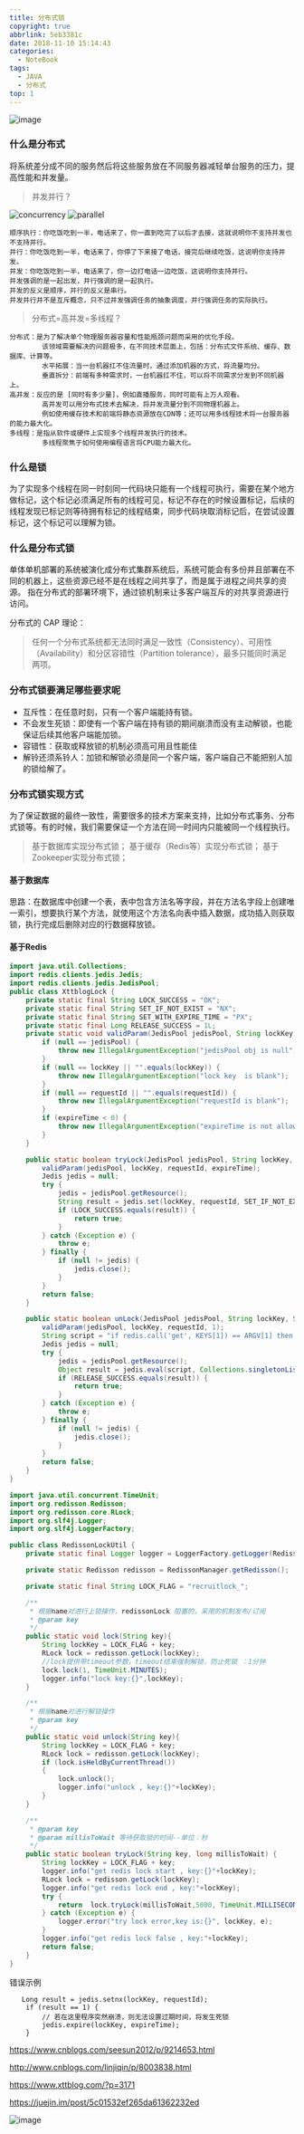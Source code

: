 ```yaml
---
title: 分布式锁
copyright: true
abbrlink: 5eb3381c
date: 2018-11-10 15:14:43
categories:
  - NoteBook
tags: 
  - JAVA
  - 分布式
top: 1
---
```


![image](suo.jpg)

### 什么是分布式
将系统差分成不同的服务然后将这些服务放在不同服务器减轻单台服务的压力，提高性能和并发量。

>并发并行？

![concurrency](concurrency.jpg)
![parallel](parallel.jpg)

    顺序执行：你吃饭吃到一半，电话来了，你一直到吃完了以后才去接，这就说明你不支持并发也不支持并行。    
    并行：你吃饭吃到一半，电话来了，你停了下来接了电话，接完后继续吃饭，这说明你支持并发。    
    并发：你吃饭吃到一半，电话来了，你一边打电话一边吃饭，这说明你支持并行。    
    并发强调的是一起出发，并行强调的是一起执行。    
    并发的反义是顺序，并行的反义是串行。
    并发并行并不是互斥概念，只不过并发强调任务的抽象调度，并行强调任务的实际执行。    
   
> 分布式=高并发=多线程？
    
    分布式：是为了解决单个物理服务器容量和性能瓶颈问题而采用的优化手段。    
            该领域需要解决的问题极多，在不同技术层面上，包括：分布式文件系统、缓存、数据库、计算等。   
            水平拓展：当一台机器扛不住流量时，通过添加机器的方式，将流量均分。    
            垂直拆分：前端有多种需求时，一台机器扛不住，可以将不同需求分发到不同机器上。    
    高并发：反应的是 [同时有多少量]，例如直播服务，同时可能有上万人观看。    
            高并发可以用分布式技术去解决，将并发流量分到不同物理机器上。    
            例如使用缓存技术和前端将静态资源放在CDN等；还可以用多线程技术将一台服务器的能力最大化。    
    多线程：是指从软件或硬件上实现多个线程并发执行的技术。    
            多线程聚焦于如何使用编程语言将CPU能力最大化。    
            
    

### 什么是锁
为了实现多个线程在同一时刻同一代码块只能有一个线程可执行，需要在某个地方做标记，这个标记必须满足所有的线程可见，标记不存在的时候设置标记，后续的线程发现已标记则等待拥有标记的线程结束，同步代码块取消标记后，在尝试设置标记，这个标记可以理解为锁。
### 什么是分布式锁
单体单机部署的系统被演化成分布式集群系统后，系统可能会有多份并且部署在不同的机器上，这些资源已经不是在线程之间共享了，而是属于进程之间共享的资源。
指在分布式的部署环境下，通过锁机制来让多客户端互斥的对共享资源进行访问。
<!-- more -->
分布式的 CAP 理论：
> 任何一个分布式系统都无法同时满足一致性（Consistency）、可用性（Availability）和分区容错性（Partition tolerance），最多只能同时满足两项。

### 分布式锁要满足哪些要求呢
- 互斥性：在任意时刻，只有一个客户端能持有锁。
- 不会发生死锁：即使有一个客户端在持有锁的期间崩溃而没有主动解锁，也能保证后续其他客户端能加锁。
- 容错性：获取或释放锁的机制必须高可用且性能佳
- 解铃还须系铃人：加锁和解锁必须是同一个客户端，客户端自己不能把别人加的锁给解了。

### 分布式锁实现方式

为了保证数据的最终一致性，需要很多的技术方案来支持，比如分布式事务、分布式锁等。有的时候，我们需要保证一个方法在同一时间内只能被同一个线程执行。

> 基于数据库实现分布式锁； 
> 基于缓存（Redis等）实现分布式锁； 
> 基于Zookeeper实现分布式锁；

#### 基于数据库

思路：在数据库中创建一个表，表中包含方法名等字段，并在方法名字段上创建唯一索引，想要执行某个方法，就使用这个方法名向表中插入数据，成功插入则获取锁，执行完成后删除对应的行数据释放锁。

#### 基于Redis
```java
import java.util.Collections;
import redis.clients.jedis.Jedis;
import redis.clients.jedis.JedisPool;
public class XttblogLock {
    private static final String LOCK_SUCCESS = "OK";
    private static final String SET_IF_NOT_EXIST = "NX";
    private static final String SET_WITH_EXPIRE_TIME = "PX";
    private static final Long RELEASE_SUCCESS = 1L;
    private static void validParam(JedisPool jedisPool, String lockKey, String requestId, int expireTime) {
        if (null == jedisPool) {
            throw new IllegalArgumentException("jedisPool obj is null");
        }
        if (null == lockKey || "".equals(lockKey)) {
            throw new IllegalArgumentException("lock key  is blank");
        }
        if (null == requestId || "".equals(requestId)) {
            throw new IllegalArgumentException("requestId is blank");
        }
        if (expireTime < 0) {
            throw new IllegalArgumentException("expireTime is not allowed less zero");
        }
    }

    public static boolean tryLock(JedisPool jedisPool, String lockKey, String requestId, int expireTime) {
        validParam(jedisPool, lockKey, requestId, expireTime);
        Jedis jedis = null;
        try {
            jedis = jedisPool.getResource();
            String result = jedis.set(lockKey, requestId, SET_IF_NOT_EXIST, SET_WITH_EXPIRE_TIME, expireTime);
            if (LOCK_SUCCESS.equals(result)) {
                return true;
            }
        } catch (Exception e) {
            throw e;
        } finally {
            if (null != jedis) {
                jedis.close();
            }
        }
        return false;
    }

    public static boolean unLock(JedisPool jedisPool, String lockKey, String requestId) {
        validParam(jedisPool, lockKey, requestId, 1);
        String script = "if redis.call('get', KEYS[1]) == ARGV[1] then return redis.call('del', KEYS[1]) else return 0 end";
        Jedis jedis = null;
        try {
            jedis = jedisPool.getResource();
            Object result = jedis.eval(script, Collections.singletonList(lockKey),Collections.singletonList(requestId));
            if (RELEASE_SUCCESS.equals(result)) {
                return true;
            }
        } catch (Exception e) {
            throw e;
        } finally {
            if (null != jedis) {
                jedis.close();
            }
        }
        return false;
    }
}   
```
```java
import java.util.concurrent.TimeUnit;
import org.redisson.Redisson;
import org.redisson.core.RLock;
import org.slf4j.Logger;
import org.slf4j.LoggerFactory;

public class RedissonLockUtil {
    private static final Logger logger = LoggerFactory.getLogger(RedissonLockUtil.class);

    private static Redisson redisson = RedissonManager.getRedisson();

    private static final String LOCK_FLAG = "recruitlock_";

    /**
     * 根据name对进行上锁操作，redissonLock 阻塞的，采用的机制发布/订阅
     * @param key
     */
    public static void lock(String key){
        String lockKey = LOCK_FLAG + key;
        RLock lock = redisson.getLock(lockKey);
        //lock提供带timeout参数，timeout结束强制解锁，防止死锁 ：1分钟
        lock.lock(1, TimeUnit.MINUTES);
        logger.info("lock key:{}",lockKey);
    }

    /**
     * 根据name对进行解锁操作
     * @param key
     */
    public static void unlock(String key){
        String lockKey = LOCK_FLAG + key;
        RLock lock = redisson.getLock(lockKey);
        if (lock.isHeldByCurrentThread())
        {
            lock.unlock();
            logger.info("unlock , key:{}"+lockKey);
        }
    }

    /**
     * @param key
     * @param millisToWait 等待获取锁的时间--单位：秒
     */
    public static boolean tryLock(String key, long millisToWait) {
        String lockKey = LOCK_FLAG + key;
        logger.info("get redis lock start , key:{}"+lockKey);
        RLock lock = redisson.getLock(lockKey);
        logger.info("get redis lock end , key:"+lockKey);
        try {
            return  lock.tryLock(millisToWait,5000, TimeUnit.MILLISECONDS);
        } catch (Exception e) {
            logger.error("try lock error,key is:{}", lockKey, e);
        }
        logger.info("get redis lock false , key:"+lockKey);
        return false;
    }
}

```
错误示例
```
   Long result = jedis.setnx(lockKey, requestId);
    if (result == 1) {
        // 若在这里程序突然崩溃，则无法设置过期时间，将发生死锁
        jedis.expire(lockKey, expireTime);
    }

```

https://www.cnblogs.com/seesun2012/p/9214653.html

http://www.cnblogs.com/linjiqin/p/8003838.html

https://www.xttblog.com/?p=3171

https://juejin.im/post/5c01532ef265da61362232ed

![image](bye.jpg)